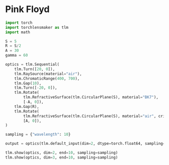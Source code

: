 # Pink Floyd


```python
import torch
import torchlensmaker as tlm
import math

S = 5
R = S/2
A = 30
gamma = 60

optics = tlm.Sequential(
    tlm.Turn([20, 0]),
    tlm.RaySource(material="air"),
    tlm.ChromaticRange(400, 700),
    tlm.Gap(10),
    tlm.Turn([-20, 0]),
    tlm.Rotate(
        tlm.RefractiveSurface(tlm.CircularPlane(S), material="BK7"),
        [-A, 0]),
    tlm.Gap(R),
    tlm.Rotate(
        tlm.RefractiveSurface(tlm.CircularPlane(S), material="air", critical_angle="clamp"),
        [A, 0]),
)

sampling = {"wavelength": 10}

output = optics(tlm.default_input(dim=2, dtype=torch.float64, sampling=sampling))

tlm.show(optics, dim=2, end=10, sampling=sampling)
tlm.show(optics, dim=3, end=10, sampling=sampling)
```


<div data-jp-suppress-context-menu id='tlmviewer-1280aff6' class='tlmviewer' style='width: 100%; aspect-ratio: 16 / 9;'></div><script type='module'>async function importtlm() {
    try {
        return await import("/tlmviewer.js");
    } catch (error) {
        console.log("error", error);
        return await import("/files/test_notebooks/tlmviewer.js");
    }
}

const module = await importtlm();
const tlmviewer = module.tlmviewer;

const data = '{"mode": "2D", "camera": "XY", "data": [{"type": "surfaces", "data": [{"matrix": [[0.8660254, 0.5, 9.39692621], [-0.5, 0.8660254, 3.42020143], [0.0, 0.0, 1.0]], "samples": [[0.0, -2.5], [0.0, -2.47474742], [0.0, -2.44949484], [0.0, -2.4242425], [0.0, -2.39898992], [0.0, -2.37373734], [0.0, -2.34848475], [0.0, -2.32323241], [0.0, -2.29797983], [0.0, -2.27272725], [0.0, -2.24747467], [0.0, -2.22222233], [0.0, -2.19696975], [0.0, -2.17171717], [0.0, -2.14646459], [0.0, -2.12121224], [0.0, -2.09595966], [0.0, -2.07070708], [0.0, -2.0454545], [0.0, -2.02020192], [0.0, -1.99494946], [0.0, -1.969697], [0.0, -1.94444442], [0.0, -1.91919196], [0.0, -1.89393938], [0.0, -1.86868691], [0.0, -1.84343433], [0.0, -1.81818187], [0.0, -1.79292929], [0.0, -1.76767683], [0.0, -1.74242425], [0.0, -1.71717179], [0.0, -1.69191921], [0.0, -1.66666663], [0.0, -1.64141417], [0.0, -1.61616158], [0.0, -1.59090912], [0.0, -1.56565654], [0.0, -1.54040408], [0.0, -1.5151515], [0.0, -1.48989904], [0.0, -1.46464646], [0.0, -1.439394], [0.0, -1.41414142], [0.0, -1.38888896], [0.0, -1.36363637], [0.0, -1.33838391], [0.0, -1.31313133], [0.0, -1.28787875], [0.0, -1.26262629], [0.0, -1.23737371], [0.0, -1.21212125], [0.0, -1.18686867], [0.0, -1.16161609], [0.0, -1.13636363], [0.0, -1.11111104], [0.0, -1.08585858], [0.0, -1.060606], [0.0, -1.03535354], [0.0, -1.01010096], [0.0, -0.98484844], [0.0, -0.95959592], [0.0, -0.9343434], [0.0, -0.90909088], [0.0, -0.88383836], [0.0, -0.85858583], [0.0, -0.83333331], [0.0, -0.80808079], [0.0, -0.78282827], [0.0, -0.75757575], [0.0, -0.73232323], [0.0, -0.70707071], [0.0, -0.68181819], [0.0, -0.65656567], [0.0, -0.63131315], [0.0, -0.60606062], [0.0, -0.58080804], [0.0, -0.55555552], [0.0, -0.530303], [0.0, -0.50505048], [0.0, -0.47979796], [0.0, -0.45454544], [0.0, -0.42929292], [0.0, -0.4040404], [0.0, -0.37878788], [0.0, -0.35353535], [0.0, -0.32828283], [0.0, -0.30303031], [0.0, -0.27777776], [0.0, -0.25252524], [0.0, -0.22727272], [0.0, -0.2020202], [0.0, -0.17676768], [0.0, -0.15151516], [0.0, -0.12626262], [0.0, -0.1010101], [0.0, -0.07575758], [0.0, -0.05050505], [0.0, -0.02525252], [0.0, 0.0], [0.0, 0.02525252], [0.0, 0.05050505], [0.0, 0.07575758], [0.0, 0.1010101], [0.0, 0.12626262], [0.0, 0.15151516], [0.0, 0.17676768], [0.0, 0.2020202], [0.0, 0.22727272], [0.0, 0.25252524], [0.0, 0.27777776], [0.0, 0.30303031], [0.0, 0.32828283], [0.0, 0.35353535], [0.0, 0.37878788], [0.0, 0.4040404], [0.0, 0.42929292], [0.0, 0.45454544], [0.0, 0.47979796], [0.0, 0.50505048], [0.0, 0.530303], [0.0, 0.55555552], [0.0, 0.58080804], [0.0, 0.60606062], [0.0, 0.63131315], [0.0, 0.65656567], [0.0, 0.68181819], [0.0, 0.70707071], [0.0, 0.73232323], [0.0, 0.75757575], [0.0, 0.78282827], [0.0, 0.80808079], [0.0, 0.83333331], [0.0, 0.85858583], [0.0, 0.88383836], [0.0, 0.90909088], [0.0, 0.9343434], [0.0, 0.95959592], [0.0, 0.98484844], [0.0, 1.01010096], [0.0, 1.03535354], [0.0, 1.060606], [0.0, 1.08585858], [0.0, 1.11111104], [0.0, 1.13636363], [0.0, 1.16161609], [0.0, 1.18686867], [0.0, 1.21212125], [0.0, 1.23737371], [0.0, 1.26262629], [0.0, 1.28787875], [0.0, 1.31313133], [0.0, 1.33838391], [0.0, 1.36363637], [0.0, 1.38888896], [0.0, 1.41414142], [0.0, 1.439394], [0.0, 1.46464646], [0.0, 1.48989904], [0.0, 1.5151515], [0.0, 1.54040408], [0.0, 1.56565654], [0.0, 1.59090912], [0.0, 1.61616158], [0.0, 1.64141417], [0.0, 1.66666663], [0.0, 1.69191921], [0.0, 1.71717179], [0.0, 1.74242425], [0.0, 1.76767683], [0.0, 1.79292929], [0.0, 1.81818187], [0.0, 1.84343433], [0.0, 1.86868691], [0.0, 1.89393938], [0.0, 1.91919196], [0.0, 1.94444442], [0.0, 1.969697], [0.0, 1.99494946], [0.0, 2.02020192], [0.0, 2.0454545], [0.0, 2.07070708], [0.0, 2.09595966], [0.0, 2.12121224], [0.0, 2.14646459], [0.0, 2.17171717], [0.0, 2.19696975], [0.0, 2.22222233], [0.0, 2.24747467], [0.0, 2.27272725], [0.0, 2.29797983], [0.0, 2.32323241], [0.0, 2.34848475], [0.0, 2.37373734], [0.0, 2.39898992], [0.0, 2.4242425], [0.0, 2.44949484], [0.0, 2.47474742], [0.0, 2.5]]}]}, {"type": "surfaces", "data": [{"matrix": [[0.8660254, -0.5, 11.89692621], [0.5, 0.8660254, 3.42020143], [0.0, 0.0, 1.0]], "samples": [[0.0, -2.5], [0.0, -2.47474742], [0.0, -2.44949484], [0.0, -2.4242425], [0.0, -2.39898992], [0.0, -2.37373734], [0.0, -2.34848475], [0.0, -2.32323241], [0.0, -2.29797983], [0.0, -2.27272725], [0.0, -2.24747467], [0.0, -2.22222233], [0.0, -2.19696975], [0.0, -2.17171717], [0.0, -2.14646459], [0.0, -2.12121224], [0.0, -2.09595966], [0.0, -2.07070708], [0.0, -2.0454545], [0.0, -2.02020192], [0.0, -1.99494946], [0.0, -1.969697], [0.0, -1.94444442], [0.0, -1.91919196], [0.0, -1.89393938], [0.0, -1.86868691], [0.0, -1.84343433], [0.0, -1.81818187], [0.0, -1.79292929], [0.0, -1.76767683], [0.0, -1.74242425], [0.0, -1.71717179], [0.0, -1.69191921], [0.0, -1.66666663], [0.0, -1.64141417], [0.0, -1.61616158], [0.0, -1.59090912], [0.0, -1.56565654], [0.0, -1.54040408], [0.0, -1.5151515], [0.0, -1.48989904], [0.0, -1.46464646], [0.0, -1.439394], [0.0, -1.41414142], [0.0, -1.38888896], [0.0, -1.36363637], [0.0, -1.33838391], [0.0, -1.31313133], [0.0, -1.28787875], [0.0, -1.26262629], [0.0, -1.23737371], [0.0, -1.21212125], [0.0, -1.18686867], [0.0, -1.16161609], [0.0, -1.13636363], [0.0, -1.11111104], [0.0, -1.08585858], [0.0, -1.060606], [0.0, -1.03535354], [0.0, -1.01010096], [0.0, -0.98484844], [0.0, -0.95959592], [0.0, -0.9343434], [0.0, -0.90909088], [0.0, -0.88383836], [0.0, -0.85858583], [0.0, -0.83333331], [0.0, -0.80808079], [0.0, -0.78282827], [0.0, -0.75757575], [0.0, -0.73232323], [0.0, -0.70707071], [0.0, -0.68181819], [0.0, -0.65656567], [0.0, -0.63131315], [0.0, -0.60606062], [0.0, -0.58080804], [0.0, -0.55555552], [0.0, -0.530303], [0.0, -0.50505048], [0.0, -0.47979796], [0.0, -0.45454544], [0.0, -0.42929292], [0.0, -0.4040404], [0.0, -0.37878788], [0.0, -0.35353535], [0.0, -0.32828283], [0.0, -0.30303031], [0.0, -0.27777776], [0.0, -0.25252524], [0.0, -0.22727272], [0.0, -0.2020202], [0.0, -0.17676768], [0.0, -0.15151516], [0.0, -0.12626262], [0.0, -0.1010101], [0.0, -0.07575758], [0.0, -0.05050505], [0.0, -0.02525252], [0.0, 0.0], [0.0, 0.02525252], [0.0, 0.05050505], [0.0, 0.07575758], [0.0, 0.1010101], [0.0, 0.12626262], [0.0, 0.15151516], [0.0, 0.17676768], [0.0, 0.2020202], [0.0, 0.22727272], [0.0, 0.25252524], [0.0, 0.27777776], [0.0, 0.30303031], [0.0, 0.32828283], [0.0, 0.35353535], [0.0, 0.37878788], [0.0, 0.4040404], [0.0, 0.42929292], [0.0, 0.45454544], [0.0, 0.47979796], [0.0, 0.50505048], [0.0, 0.530303], [0.0, 0.55555552], [0.0, 0.58080804], [0.0, 0.60606062], [0.0, 0.63131315], [0.0, 0.65656567], [0.0, 0.68181819], [0.0, 0.70707071], [0.0, 0.73232323], [0.0, 0.75757575], [0.0, 0.78282827], [0.0, 0.80808079], [0.0, 0.83333331], [0.0, 0.85858583], [0.0, 0.88383836], [0.0, 0.90909088], [0.0, 0.9343434], [0.0, 0.95959592], [0.0, 0.98484844], [0.0, 1.01010096], [0.0, 1.03535354], [0.0, 1.060606], [0.0, 1.08585858], [0.0, 1.11111104], [0.0, 1.13636363], [0.0, 1.16161609], [0.0, 1.18686867], [0.0, 1.21212125], [0.0, 1.23737371], [0.0, 1.26262629], [0.0, 1.28787875], [0.0, 1.31313133], [0.0, 1.33838391], [0.0, 1.36363637], [0.0, 1.38888896], [0.0, 1.41414142], [0.0, 1.439394], [0.0, 1.46464646], [0.0, 1.48989904], [0.0, 1.5151515], [0.0, 1.54040408], [0.0, 1.56565654], [0.0, 1.59090912], [0.0, 1.61616158], [0.0, 1.64141417], [0.0, 1.66666663], [0.0, 1.69191921], [0.0, 1.71717179], [0.0, 1.74242425], [0.0, 1.76767683], [0.0, 1.79292929], [0.0, 1.81818187], [0.0, 1.84343433], [0.0, 1.86868691], [0.0, 1.89393938], [0.0, 1.91919196], [0.0, 1.94444442], [0.0, 1.969697], [0.0, 1.99494946], [0.0, 2.02020192], [0.0, 2.0454545], [0.0, 2.07070708], [0.0, 2.09595966], [0.0, 2.12121224], [0.0, 2.14646459], [0.0, 2.17171717], [0.0, 2.19696975], [0.0, 2.22222233], [0.0, 2.24747467], [0.0, 2.27272725], [0.0, 2.29797983], [0.0, 2.32323241], [0.0, 2.34848475], [0.0, 2.37373734], [0.0, 2.39898992], [0.0, 2.4242425], [0.0, 2.44949484], [0.0, 2.47474742], [0.0, 2.5]]}]}, {"type": "rays", "points": [[0.0, 0.0, 9.39692621, 3.42020143], [0.0, 0.0, 9.39692621, 3.42020143], [0.0, 0.0, 9.39692621, 3.42020143], [0.0, 0.0, 9.39692621, 3.42020143], [0.0, 0.0, 9.39692621, 3.42020143], [0.0, 0.0, 9.39692621, 3.42020143], [0.0, 0.0, 9.39692621, 3.42020143], [0.0, 0.0, 9.39692621, 3.42020143], [0.0, 0.0, 9.39692621, 3.42020143], [0.0, 0.0, 9.39692621, 3.42020143]], "color": "#ffa724", "variables": {"wavelength": [250.0, 283.33333333, 316.66666667, 350.0, 383.33333333, 416.66666667, 450.0, 483.33333333, 516.66666667, 550.0]}, "domain": {"wavelength": [250.0, 550.0]}, "layers": [1]}, {"type": "rays", "points": [[9.39692621, 3.42020143, 11.91785056, 3.3839594], [9.39692621, 3.42020143, 11.91002952, 3.39750583], [9.39692621, 3.42020143, 11.90447151, 3.40713258], [9.39692621, 3.42020143, 11.9003852, 3.41421027], [9.39692621, 3.42020143, 11.89729566, 3.41956152], [9.39692621, 3.42020143, 11.89490443, 3.42370326], [9.39692621, 3.42020143, 11.89301657, 3.42697313], [9.39692621, 3.42020143, 11.89150051, 3.42959902], [9.39692621, 3.42020143, 11.89026491, 3.43173914], [9.39692621, 3.42020143, 11.88924478, 3.43350605]], "color": "#ffa724", "variables": {"wavelength": [250.0, 283.33333333, 316.66666667, 350.0, 383.33333333, 416.66666667, 450.0, 483.33333333, 516.66666667, 550.0]}, "domain": {"wavelength": [250.0, 550.0]}, "layers": [1]}, {"type": "points", "data": [[0.0, 0.0], [0.0, 0.0], [9.39692621, 3.42020143], [9.39692621, 3.42020143], [11.89692621, 3.42020143]], "layers": [4]}, {"type": "rays", "points": [[11.91785056, 3.3839594, 21.07962016, -0.62378033], [11.91002952, 3.39750583, 21.16728462, -0.38445503], [11.90447151, 3.40713258, 21.22387656, -0.21897958], [11.9003852, 3.41421027, 21.26270891, -0.09960459], [11.89729566, 3.41956152, 21.29059907, -0.01057711], [11.89490443, 3.42370326, 21.31135372, 0.057625], [11.89301657, 3.42697313, 21.32724333, 0.11104711], [11.89150051, 3.42959902, 21.33969471, 0.15368291], [11.89026491, 3.43173914, 21.34964322, 0.18825923], [11.88924478, 3.43350605, 21.35772401, 0.21669068]], "color": "#ffa724", "variables": {"wavelength": [250.0, 283.33333333, 316.66666667, 350.0, 383.33333333, 416.66666667, 450.0, 483.33333333, 516.66666667, 550.0]}, "domain": {"wavelength": [250.0, 550.0]}, "layers": [3]}]}';

tlmviewer.embed(document.getElementById("tlmviewer-1280aff6"), data);    
</script>



<div data-jp-suppress-context-menu id='tlmviewer-29f2ccbb' class='tlmviewer' style='width: 100%; aspect-ratio: 16 / 9;'></div><script type='module'>async function importtlm() {
    try {
        return await import("/tlmviewer.js");
    } catch (error) {
        console.log("error", error);
        return await import("/files/test_notebooks/tlmviewer.js");
    }
}

const module = await importtlm();
const tlmviewer = module.tlmviewer;

const data = '{"mode": "3D", "camera": "orthographic", "data": [{"type": "surfaces", "data": [{"matrix": [[0.8660254, 0.5, 0.0, 9.39692621], [-0.5, 0.8660254, 0.0, 3.42020143], [0.0, 0.0, 1.0, 0.0], [0.0, 0.0, 0.0, 1.0]], "samples": [[0.0, 0.0], [0.0, 0.02525252], [0.0, 0.05050505], [0.0, 0.07575758], [0.0, 0.1010101], [0.0, 0.12626262], [0.0, 0.15151516], [0.0, 0.17676768], [0.0, 0.2020202], [0.0, 0.22727272], [0.0, 0.25252524], [0.0, 0.27777776], [0.0, 0.30303031], [0.0, 0.32828283], [0.0, 0.35353535], [0.0, 0.37878788], [0.0, 0.4040404], [0.0, 0.42929292], [0.0, 0.45454544], [0.0, 0.47979796], [0.0, 0.50505048], [0.0, 0.530303], [0.0, 0.55555552], [0.0, 0.58080804], [0.0, 0.60606062], [0.0, 0.63131315], [0.0, 0.65656567], [0.0, 0.68181819], [0.0, 0.70707071], [0.0, 0.73232323], [0.0, 0.75757575], [0.0, 0.78282827], [0.0, 0.80808079], [0.0, 0.83333331], [0.0, 0.85858583], [0.0, 0.88383836], [0.0, 0.90909088], [0.0, 0.9343434], [0.0, 0.95959592], [0.0, 0.98484844], [0.0, 1.01010096], [0.0, 1.03535354], [0.0, 1.060606], [0.0, 1.08585858], [0.0, 1.11111104], [0.0, 1.13636363], [0.0, 1.16161609], [0.0, 1.18686867], [0.0, 1.21212125], [0.0, 1.23737371], [0.0, 1.26262629], [0.0, 1.28787875], [0.0, 1.31313133], [0.0, 1.33838391], [0.0, 1.36363637], [0.0, 1.38888896], [0.0, 1.41414142], [0.0, 1.439394], [0.0, 1.46464646], [0.0, 1.48989904], [0.0, 1.5151515], [0.0, 1.54040408], [0.0, 1.56565654], [0.0, 1.59090912], [0.0, 1.61616158], [0.0, 1.64141417], [0.0, 1.66666663], [0.0, 1.69191921], [0.0, 1.71717179], [0.0, 1.74242425], [0.0, 1.76767683], [0.0, 1.79292929], [0.0, 1.81818187], [0.0, 1.84343433], [0.0, 1.86868691], [0.0, 1.89393938], [0.0, 1.91919196], [0.0, 1.94444442], [0.0, 1.969697], [0.0, 1.99494946], [0.0, 2.02020192], [0.0, 2.0454545], [0.0, 2.07070708], [0.0, 2.09595966], [0.0, 2.12121224], [0.0, 2.14646459], [0.0, 2.17171717], [0.0, 2.19696975], [0.0, 2.22222233], [0.0, 2.24747467], [0.0, 2.27272725], [0.0, 2.29797983], [0.0, 2.32323241], [0.0, 2.34848475], [0.0, 2.37373734], [0.0, 2.39898992], [0.0, 2.4242425], [0.0, 2.44949484], [0.0, 2.47474742], [0.0, 2.5]]}]}, {"type": "surfaces", "data": [{"matrix": [[0.8660254, -0.5, 0.0, 11.89692621], [0.5, 0.8660254, 0.0, 3.42020143], [0.0, 0.0, 1.0, 0.0], [0.0, 0.0, 0.0, 1.0]], "samples": [[0.0, 0.0], [0.0, 0.02525252], [0.0, 0.05050505], [0.0, 0.07575758], [0.0, 0.1010101], [0.0, 0.12626262], [0.0, 0.15151516], [0.0, 0.17676768], [0.0, 0.2020202], [0.0, 0.22727272], [0.0, 0.25252524], [0.0, 0.27777776], [0.0, 0.30303031], [0.0, 0.32828283], [0.0, 0.35353535], [0.0, 0.37878788], [0.0, 0.4040404], [0.0, 0.42929292], [0.0, 0.45454544], [0.0, 0.47979796], [0.0, 0.50505048], [0.0, 0.530303], [0.0, 0.55555552], [0.0, 0.58080804], [0.0, 0.60606062], [0.0, 0.63131315], [0.0, 0.65656567], [0.0, 0.68181819], [0.0, 0.70707071], [0.0, 0.73232323], [0.0, 0.75757575], [0.0, 0.78282827], [0.0, 0.80808079], [0.0, 0.83333331], [0.0, 0.85858583], [0.0, 0.88383836], [0.0, 0.90909088], [0.0, 0.9343434], [0.0, 0.95959592], [0.0, 0.98484844], [0.0, 1.01010096], [0.0, 1.03535354], [0.0, 1.060606], [0.0, 1.08585858], [0.0, 1.11111104], [0.0, 1.13636363], [0.0, 1.16161609], [0.0, 1.18686867], [0.0, 1.21212125], [0.0, 1.23737371], [0.0, 1.26262629], [0.0, 1.28787875], [0.0, 1.31313133], [0.0, 1.33838391], [0.0, 1.36363637], [0.0, 1.38888896], [0.0, 1.41414142], [0.0, 1.439394], [0.0, 1.46464646], [0.0, 1.48989904], [0.0, 1.5151515], [0.0, 1.54040408], [0.0, 1.56565654], [0.0, 1.59090912], [0.0, 1.61616158], [0.0, 1.64141417], [0.0, 1.66666663], [0.0, 1.69191921], [0.0, 1.71717179], [0.0, 1.74242425], [0.0, 1.76767683], [0.0, 1.79292929], [0.0, 1.81818187], [0.0, 1.84343433], [0.0, 1.86868691], [0.0, 1.89393938], [0.0, 1.91919196], [0.0, 1.94444442], [0.0, 1.969697], [0.0, 1.99494946], [0.0, 2.02020192], [0.0, 2.0454545], [0.0, 2.07070708], [0.0, 2.09595966], [0.0, 2.12121224], [0.0, 2.14646459], [0.0, 2.17171717], [0.0, 2.19696975], [0.0, 2.22222233], [0.0, 2.24747467], [0.0, 2.27272725], [0.0, 2.29797983], [0.0, 2.32323241], [0.0, 2.34848475], [0.0, 2.37373734], [0.0, 2.39898992], [0.0, 2.4242425], [0.0, 2.44949484], [0.0, 2.47474742], [0.0, 2.5]]}]}, {"type": "rays", "points": [[0.0, 0.0, 0.0, 9.39692621, 3.42020143, 0.0], [0.0, 0.0, 0.0, 9.39692621, 3.42020143, 0.0], [0.0, 0.0, 0.0, 9.39692621, 3.42020143, 0.0], [0.0, 0.0, 0.0, 9.39692621, 3.42020143, 0.0], [0.0, 0.0, 0.0, 9.39692621, 3.42020143, 0.0], [0.0, 0.0, 0.0, 9.39692621, 3.42020143, 0.0], [0.0, 0.0, 0.0, 9.39692621, 3.42020143, 0.0], [0.0, 0.0, 0.0, 9.39692621, 3.42020143, 0.0], [0.0, 0.0, 0.0, 9.39692621, 3.42020143, 0.0], [0.0, 0.0, 0.0, 9.39692621, 3.42020143, 0.0]], "color": "#ffa724", "variables": {"wavelength": [250.0, 283.33333333, 316.66666667, 350.0, 383.33333333, 416.66666667, 450.0, 483.33333333, 516.66666667, 550.0]}, "domain": {"wavelength": [250.0, 550.0]}, "layers": [1]}, {"type": "rays", "points": [[9.39692621, 3.42020143, 0.0, 11.91785056, 3.3839594, 0.0], [9.39692621, 3.42020143, 0.0, 11.91002952, 3.39750583, 0.0], [9.39692621, 3.42020143, 0.0, 11.90447151, 3.40713258, 0.0], [9.39692621, 3.42020143, 0.0, 11.9003852, 3.41421027, 0.0], [9.39692621, 3.42020143, 0.0, 11.89729566, 3.41956152, 0.0], [9.39692621, 3.42020143, 0.0, 11.89490443, 3.42370326, 0.0], [9.39692621, 3.42020143, 0.0, 11.89301657, 3.42697313, 0.0], [9.39692621, 3.42020143, 0.0, 11.89150051, 3.42959902, 0.0], [9.39692621, 3.42020143, 0.0, 11.89026491, 3.43173914, 0.0], [9.39692621, 3.42020143, 0.0, 11.88924478, 3.43350605, 0.0]], "color": "#ffa724", "variables": {"wavelength": [250.0, 283.33333333, 316.66666667, 350.0, 383.33333333, 416.66666667, 450.0, 483.33333333, 516.66666667, 550.0]}, "domain": {"wavelength": [250.0, 550.0]}, "layers": [1]}, {"type": "points", "data": [[0.0, 0.0, 0.0], [0.0, 0.0, 0.0], [9.39692621, 3.42020143, 0.0], [9.39692621, 3.42020143, 0.0], [11.89692621, 3.42020143, 0.0]], "layers": [4]}, {"type": "rays", "points": [[11.91785056, 3.3839594, 0.0, 21.07962016, -0.62378033, 0.0], [11.91002952, 3.39750583, 0.0, 21.16728462, -0.38445503, 0.0], [11.90447151, 3.40713258, 0.0, 21.22387656, -0.21897958, 0.0], [11.9003852, 3.41421027, 0.0, 21.26270891, -0.09960459, 0.0], [11.89729566, 3.41956152, 0.0, 21.29059907, -0.01057711, 0.0], [11.89490443, 3.42370326, 0.0, 21.31135372, 0.057625, 0.0], [11.89301657, 3.42697313, 0.0, 21.32724333, 0.11104711, 0.0], [11.89150051, 3.42959902, 0.0, 21.33969471, 0.15368291, 0.0], [11.89026491, 3.43173914, 0.0, 21.34964322, 0.18825923, 0.0], [11.88924478, 3.43350605, 0.0, 21.35772401, 0.21669068, 0.0]], "color": "#ffa724", "variables": {"wavelength": [250.0, 283.33333333, 316.66666667, 350.0, 383.33333333, 416.66666667, 450.0, 483.33333333, 516.66666667, 550.0]}, "domain": {"wavelength": [250.0, 550.0]}, "layers": [3]}]}';

tlmviewer.embed(document.getElementById("tlmviewer-29f2ccbb"), data);    
</script>

